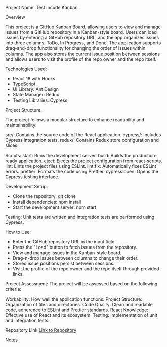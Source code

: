 Project Name: Test Incode Kanban

Overview

This project is a GitHub Kanban Board, allowing users to view and manage issues from a GitHub repository in a Kanban-style board. Users can load issues by entering a GitHub repository URL, and the app organizes issues into three columns: ToDo, In Progress, and Done. The application supports drag-and-drop functionality for changing the order of issues within columns. The app also stores the current issue position between sessions and allows users to visit the profile of the repo owner and the repo itself.

Technologies Used:

- React 18 with Hooks
- TypeScript
- UI Library: Ant Design
- State Manager: Redux
- Testing Libraries: Cypress

Project Structure:

The project follows a modular structure to enhance readability and maintainability:

src/: Contains the source code of the React application.
cypress/: Includes Cypress integration tests.
redux/: Contains Redux store configuration and slices.

Scripts:
start: Runs the development server.
build: Builds the production-ready application.
eject: Ejects the project configuration from react-scripts.
lint: Lints the project files using ESLint.
lint:fix: Automatically fixes ESLint errors.
prettier: Formats the code using Prettier.
cypress:open: Opens the Cypress testing interface.

Development Setup:

- Clone the repository: git clone <repo-url>
- Install dependencies: npm install
- Start the development server: npm start

Testing:
Unit tests are written and Integration tests are performed using Cypress.

How to Use:

- Enter the GitHub repository URL in the input field.
- Press the "Load" button to fetch issues from the repository.
- View and manage issues in the Kanban-style board.
- Drag-n-drop issues between columns to change their order.
- Stored issue positions persist between sessions.
- Visit the profile of the repo owner and the repo itself through provided links.

Project Assessment:
The project will be assessed based on the following criteria:

Workability: How well the application functions.
Project Structure: Organization of files and directories.
Code Quality: Clean and readable code, adherence to ESLint and Prettier standards.
React Knowledge: Effective use of React and its ecosystem.
Testing: Implementation of unit and integration tests.

Repository Link
[Link to Repository](https://github.com/rudenkoserhii/test-incode-kanban)

Notes
